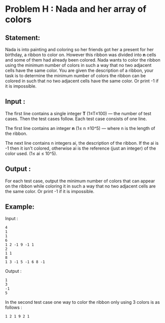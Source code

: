 # Problem H : Nada and her array of colors

## Statement:
Nada is into painting and coloring so her friends got her a present for her birthday, a ribbon to color on. However this ribbon was divided into **n** cells and some of them had already been colored.
Nada wants to color the ribbon using the minimum number of colors in such a way that no two adjacent cells have the same color.
You are given the description of a ribbon, your task is to determine the minimum number of colors the ribbon can be colored in such that no two adjacent cells have the same color. Or print -1 if it is impossible.

## Input :
The first line contains a single integer **T** (1≤T≤100) — the number of test cases. Then the test cases follow. Each test case consists of one line.

The first line contains an integer **n** (1≤ n ≤10^5) — where n is the length of the ribbon.

The next line contains n integers ai, the description of the ribbon. If the ai is -1 then it isn't colored, otherwise ai is the reference (just an integer) of the color used. (1≤ ai ≤ 10^5).

## Output :
For each test case, output the minimum number of colors that can appear on the ribbon while coloring it in such a way that no two adjacent cells are the same color. Or print -1 if it is impossible.  

## Example:
Input :  

```
4
1
1
6
1 2 -1 9 -1 1
2
1 1
8
1 3 -1 5 -1 6 8 -1
```

Output :  

```
1
3
-1
5
```

In the second test case one way to color the ribbon only using 3 colors is as follows :
```
1 2 1 9 2 1
```
